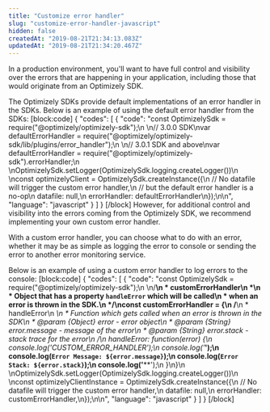 ```yaml
---
title: "Customize error handler"
slug: "customize-error-handler-javascript"
hidden: false
createdAt: "2019-08-21T21:34:13.083Z"
updatedAt: "2019-08-21T21:34:20.467Z"
---
```

In a production environment, you'll want to have full control and visibility over the errors that are happening in your application, including those that would originate from an Optimizely SDK.
 
The Optimizely SDKs provide default implementations of an error handler in the SDKs. Below is an example of using the default error handler from the SDKs:
[block:code]
{
  "codes": [
    {
      "code": "const OptimizelySdk = require(\"@optimizely/optimizely-sdk\");\n \n// 3.0.0 SDK\nvar defaultErrorHandler = require(\"@optimizely/optimizely-sdk/lib/plugins/error_handler\");\n \n// 3.0.1 SDK and above\nvar defaultErrorHandler = require(\"@optimizely/optimizely-sdk\").errorHandler;\n \nOptimizelySdk.setLogger(OptimizelySdk.logging.createLogger())\n \nconst optimizelyClient = OptimizelySdk.createInstance({\n  // No datafile will trigger the custom error handler,\n  // but the default error handler is a no-op\n  datafile: null,\n  errorHandler: defaultErrorHandler\n});\n\n",
      "language": "javascript"
    }
  ]
}
[/block]
However, for additional control and visibility into the errors coming from the Optimizely SDK, we recommend implementing your own custom error handler.
 
With a custom error handler, you can choose what to do with an error, whether it may be as simple as logging the error to console or sending the error to another error monitoring service.
 
Below is an example of using a custom error handler to log errors to the console:
[block:code]
{
  "codes": [
    {
      "code": "const OptimizelySdk = require(\"@optimizely/optimizely-sdk\");\n \n/**\n * customErrorHandler\n *\n * Object that has a property `handleError` which will be called\n * when an error is thrown in the SDK.\n */\nconst customErrorHandler = {\n  /**\n   * handleError\n   *\n   * Function which gets called when an error is thrown in the SDK\n   * @param {Object} error - error object\n   * @param {String} error.message - message of the error\n   * @param {String} error.stack - stack trace for the error\n   */\n  handleError: function(error) {\n    console.log('CUSTOM_ERROR_HANDLER');\n    console.log('****');\n    console.log(`Error Message: ${error.message}`);\n    console.log(`Error Stack: ${error.stack}`);\n    console.log('****');\n  }\n}\n \nOptimizelySdk.setLogger(OptimizelySdk.logging.createLogger())\n \nconst optimizelyClientInstance = OptimizelySdk.createInstance({\n  // No datafile will trigger the custom error handler,\n  datafile: null,\n  errorHandler: customErrorHandler,\n});\n\n",
      "language": "javascript"
    }
  ]
}
[/block]